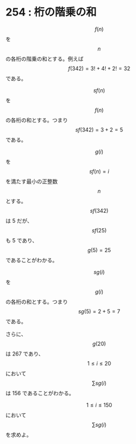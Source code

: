 # 254 : 桁の階乗の和

$$f(n)$$を$$n$$の各桁の階乗の和とする。例えば$$f(342) = 3! + 4! + 2! = 32$$である。

$$\textit{sf}(n)$$を$$f(n)$$の各桁の和とする。つまり$$\textit{sf}(342) = 3 + 2 = 5$$である。

$$g(i)$$を$$\textit{sf}(n) = i$$を満たす最小の正整数$$n$$とする。$$\textit{sf}(342)$$は 5 だが、$$\textit{sf}(25)$$も 5 であり、$$g(5) = 25$$であることがわかる。

$$\textit{sg}(i)$$を$$g(i)$$の各桁の和とする。つまり$$\textit{sg}(5) = 2 + 5 = 7$$である。

さらに、$$g(20)$$は 267 であり、$$1 ≤ i ≤ 20$$において$$\sum \textit{sg}(i)$$は 156 であることがわかる。

$$1 ≤ i ≤ 150$$において$$\sum \textit{sg}(i)$$を求めよ。
